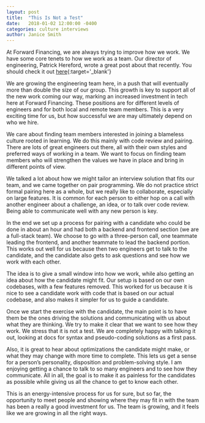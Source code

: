 ```yaml
---
layout: post
title:  "This Is Not a Test"
date:   2018-01-02 12:00:00 -0400
categories: culture interviews
author: Janice Smith
---
```


At Forward Financing, we are always trying to improve how we work.
We have some core tenets to how we work as a team. Our director of engineering,
Patrick Hereford, wrote a great post about that recently. You should check it out [here](http://tech.forwardfinancing.com/engineering/culture/2017/09/30/our-engineering-culture-methodologies-and-philosophies.html){:target='_blank'}

We are growing the engineering team here,
in a push that will eventually more than double the size of our group.
This growth is key to support all of the new work coming our way,
marking an increased investment in tech here at Forward Financing.
These positions are for different levels of engineers and for both local and remote team members.
This is a very exciting time for us, but how successful we are may ultimately depend on who we hire.

We care about finding team members interested in joining a blameless culture rooted in learning.
We do this mainly with code review and pairing.
There are lots of great engineers out there, all with their own styles and preferred ways of working in a team.
We want to focus on finding team members who will strengthen the values we have in place and bring in different points of view.

We talked a lot about how we might tailor an interview solution that fits our team, and we came together on pair programming. We do not practice strict formal pairing here as a whole,
but we really like to collaborate, especially on large features.
It is common for each person to either hop on a call with another engineer about a challenge, an idea, or to talk over code review. Being able to communicate well with any new person is key.

In the end we set up a process for pairing with a candidate who could be done in about an hour and had both a backend and frontend section (we are a full-stack team).
We choose to go with a three-person call, one teammate leading the frontend, and another teammate to lead the backend portion. This works out well for us because then two engineers get to talk to the candidate, and the candidate also gets to ask questions and see how we work with each other.

The idea is to give a small window into how we work, while also getting an idea about how the candidate might fit. Our setup is based on our own codebases, with a few features removed. This worked for us because it is nice to see a candidate work with code that is based on our actual codebase, and also makes it simpler for us to guide a candidate.

Once we start the exercise with the candidate, the main point is to have them be the ones driving the solutions and communicating with us about what they are thinking. We try to make it clear that we want to see how they work. We stress that it is not a test. We are completely happy with talking it out, looking at docs for syntax and pseudo-coding solutions as a first pass.

Also, it is great to hear about optimizations the candidate might make, or what they may change with more time to complete. This lets us get a sense for a person’s personality, disposition and problem-solving style. I am enjoying getting a chance to talk to so many engineers and to see how they communicate. All in all, the goal is to make it as painless for the candidates as possible while giving us all the chance to get to know each other.

This is an energy-intensive process for us for sure, but so far, the opportunity to meet people and showing where they may fit in with the team has been a really a good investment for us. The team is growing, and it feels like we are growing in all the right ways.
